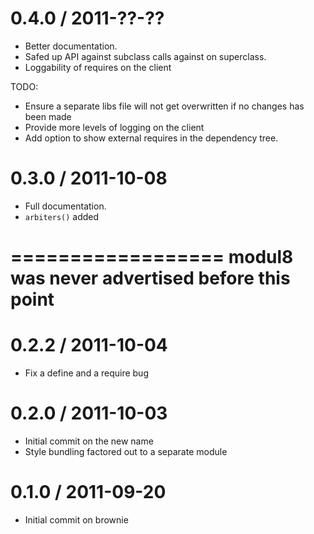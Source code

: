 0.4.0 / 2011-??-??
==================

  * Better documentation.
  * Safed up API against subclass calls against on superclass.
  * Loggability of requires on the client

  TODO:

  * Ensure a separate libs file will not get overwritten if no changes has been made
  * Provide more levels of logging on the client
  * Add option to show external requires in the dependency tree.

0.3.0 / 2011-10-08
==================

  * Full documentation.
  * `arbiters()` added

==================
  modul8 was never advertised before this point
==================

0.2.2 / 2011-10-04
==================

  * Fix a define and a require bug

0.2.0 / 2011-10-03
==================

  * Initial commit on the new name
  * Style bundling factored out to a separate module

0.1.0 / 2011-09-20
==================

  * Initial commit on brownie
